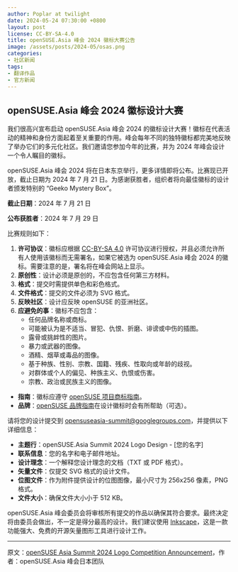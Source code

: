 ```yaml
---
author: Poplar at twilight
date: 2024-05-24 07:30:00 +0800
layout: post
license: CC-BY-SA-4.0
title: openSUSE.Asia 峰会 2024 徽标大赛公告
image: /assets/posts/2024-05/osas.png
categories:
- 社区新闻
tags:
- 翻译作品
- 官方新闻
---
```


## openSUSE.Asia 峰会 2024 徽标设计大赛

我们很高兴宣布启动 openSUSE.Asia 峰会 2024 的徽标设计大赛！徽标在代表活动的精神和身份方面起着至关重要的作用。峰会每年不同的独特徽标都完美地反映了举办它们的多元化社区。我们邀请您参加今年的比赛，并为 2024 年峰会设计一个令人瞩目的徽标。

openSUSE.Asia 峰会 2024 将在日本东京举行，更多详情即将公布。比赛现已开放，截止日期为 2024 年 7 月 21 日。为感谢获胜者，组织者将向最佳徽标的设计者颁发特别的 “Geeko Mystery Box”。

**截止日期**：2024 年 7 月 21 日

**公布获胜者**：2024 年 7 月 29 日

比赛规则如下：

1. **许可协议**：徽标应根据 [CC-BY-SA 4.0] 许可协议进行授权，并且必须允许所有人使用该徽标而无需署名，如果它被选为 openSUSE.Asia 峰会 2024 的徽标。需要注意的是，署名将在峰会网站上显示。
1. **原创性**：设计必须是原创的，不应包含任何第三方材料。
1. **格式**：提交时需提供单色和彩色格式。
1. **文件格式**：提交的文件必须为 SVG 格式。
1. **反映社区**：设计应反映 openSUSE 的亚洲社区。
1. **应避免的事**：徽标不应包含：
   - 任何品牌名称或商标。
   - 可能被认为是不适当、冒犯、仇恨、折磨、诽谤或中伤的插图。
   - 露骨或挑衅性的图片。
   - 暴力或武器的图像。
   - 酒精、烟草或毒品的图像。
   - 基于种族、性别、宗教、国籍、残疾、性取向或年龄的歧视。
   - 对群体或个人的偏见、种族主义、仇恨或伤害。
   - 宗教、政治或民族主义的图像。
- **指南**：徽标应遵守 [openSUSE 项目商标指南]。
- **品牌**：[openSUSE 品牌指南]在设计徽标时会有所帮助（可选）。

[CC-BY-SA 4.0]: https://creativecommons.org/licenses/by-sa/4.0/
[openSUSE 项目商标指南]: https://en.opensuse.org/File:OpenSUSE_Trademark_Guidelines.pdf
[openSUSE 品牌指南]:https://opensuse.github.io/branding-guidelines/

请将您的设计提交到 [opensuseasia-summit@googlegroups.com](mailto:opensuseasia-summit@googlegroups.com)，并提供以下详细信息：

- **主题行**：openSUSE.Asia Summit 2024 Logo Design - [您的名字]
- **联系信息**：您的名字和电子邮件地址。
- **设计理念**：一个解释您设计理念的文档（TXT 或 PDF 格式）。
- **矢量文件**：仅提交 SVG 格式的设计文件。
- **位图文件**：作为附件提供设计的位图图像，最小尺寸为 256x256 像素，PNG 格式。
- **文件大小**：确保文件大小小于 512 KB。

openSUSE.Asia 峰会委员会将审核所有提交的作品以确保其符合要求。最终决定将由委员会做出，不一定是得分最高的设计。我们建议使用 [Inkscape]，这是一款功能强大、免费的开源矢量图形工具进行设计工作。

[Inkscape]: https://inkscape.org/

------

原文：[openSUSE Asia Summit 2024 Logo Competition Announcement](https://news.opensuse.org/2024/05/22/openSUSE-Asia-2024-CFL/)，作者：openSUSE.Asia 峰会日本团队